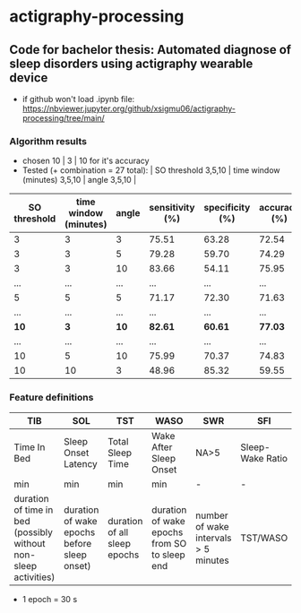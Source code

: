# actigraphy-processing

## Code for bachelor thesis: Automated diagnose of sleep disorders using actigraphy wearable device

+ if github won't load .ipynb file: https://nbviewer.jupyter.org/github/xsigmu06/actigraphy-processing/tree/main/

### Algorithm results

- chosen 10 | 3 | 10 for it's accuracy
- Tested (+ combination = 27 total): | SO threshold 3,5,10 | time window (minutes) 3,5,10 | angle 3,5,10 |

|SO threshold | time window (minutes) | angle | sensitivity (%)| specificity (%)|accuracy (%)|MCC (-)| note |
| --- | --- | --- | --- | --- | --- | --- | ---|
|3 |3  |3 | 75.51| 63.28| 72.54|    0.34| - |
|3 |3  |5 | 79.28	|59.70| 	74.29|   0.35| - |
|3 |3 |10 | 83.66|  54.11| 75.95	 |   0.36| sensitivity |    
| ... | ... | ... | ... | ... | ... | ... |  ... |
|5| 5| 5| 71.17|	72.30|	71.63 |	0.36	|VanHees|
| ... | ... | ... | ... | ... | ... | ... |  ... |
|**10** |**3** |**10** | **82.61**| **60.61**| **77.03** | **0.40**| **accuracy**|
| ... | ... | ... | ... | ... | ... | ... |  ... |
|10 |5 |10 | 75.99 | 70.37 | 74.83 | 0.40 | balanced|
|10 |10 |3 | 48.96 | 85.32 | 59.55 | 0.28 | specificity|

### Feature definitions

|TIB|SOL|TST|WASO|SWR|SFI|SE|
|---|---|---|---|---|---|---|
|Time In Bed|Sleep Onset Latency|Total Sleep Time|Wake After Sleep Onset|NA>5|Sleep-Wake Ratio|Sleep Fragmentation Index|Sleep Efficiency|
|min|min|min|min|-|-|-|%|
| duration of time in bed (possibly without non-sleep activities)| duration of wake epochs before sleep onset)| duration of all sleep epochs| duration of wake epochs from SO to sleep end| number of wake intervals > 5 minutes| TST/WASO| number of wake intervals from SO to sleep end / TST in hours | TST/TIB*100|
+ 1 epoch = 30 s
